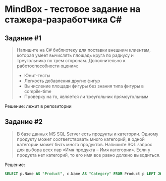 # MindBox - тестовое задание на стажера-разработчика C#

## Задание #1

> Напишите на C# библиотеку для поставки внешним клиентам, которая умеет вычислять площадь круга по радиусу и треугольника по трем сторонам. Дополнительно к работоспособности оценим:
>
> * Юнит-тесты
> * Легкость добавления других фигур
> * Вычисление площади фигуры без знания типа фигуры в compile-time
> * Проверку на то, является ли треугольник прямоугольным 

Решение: лежит в репозитории

## Задание #2

> В базе данных MS SQL Server есть продукты и категории. Одному продукту может соответствовать много категорий, в одной категории может быть много продуктов. Напишите SQL запрос для выбора всех пар «Имя продукта – Имя категории». Если у продукта нет категорий, то его имя все равно должно выводиться.

Решение:
```sql
SELECT p.Name AS "Product", c.Name AS "Category" FROM Product p LEFT JOIN ProductCategory pc ON pc.ProductId = p.Id LEFT JOIN Category c ON pc.CategoryId = c.Id
```
